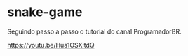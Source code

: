# snake-game
Seguindo passo a passo o tutorial do canal ProgramadorBR.

https://youtu.be/Hua1OSXitdQ
